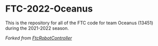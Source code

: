 # FTC-2022-Oceanus

This is the repository for all of the FTC code for team Oceanus (13451) during the 2021-2022 season. 

_Forked from [FtcRobotController](https://github.com/FIRST-Tech-Challenge/FtcRobotController)_
